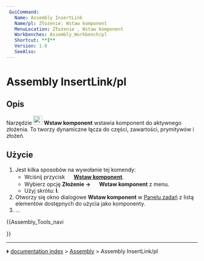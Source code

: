 ```yaml
---
 GuiCommand:
   Name: Assembly InsertLink
   Name/pl: Złożenie: Wstaw komponent
   MenuLocation: Złożenie , Wstaw komponent
   Workbenches: Assembly_Workbench/pl
   Shortcut: **I**
   Version: 1.0
   SeeAlso: 
---
```


# Assembly InsertLink/pl



## Opis

Narzędzie <img alt="" src=images/Assembly_InsertLink.svg  style="width:24px;"> **Wstaw komponent** wstawia komponent do aktywnego złożenia. To tworzy dynamiczne łącza do części, zawartości, prymitywów i złożeń.



## Użycie

1.  Jest kilka sposobów na wywołanie tej komendy:
    -   Wciśnij przycisk **<img src="images/Assembly_InsertLink.svg" width=16px> [Wstaw komponent](Assembly_InsertLink/pl.md)**.
    -   Wybierz opcję **Złożenie → <img src="images/Assembly_InsertLink.svg" width=16px> Wstaw komponent** z menu.
    -   Użyj skrótu: **I**.
2.  Otworzy się okno dialogowe **Wstaw komponent** w [Panelu zadań](Task_panel/pl.md) z listą elementów dostępnych do użycia jako komponenty.
3.  \...





{{Assembly_Tools_navi

}}



---
⏵ [documentation index](../README.md) > [Assembly](Assembly_Workbench.md) > Assembly InsertLink/pl
